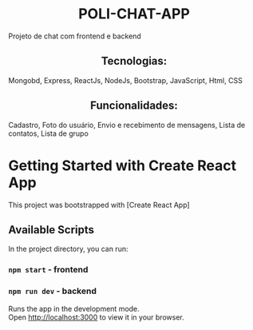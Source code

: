 <h1 align="center"> POLI-CHAT-APP </h1>

Projeto de chat com frontend e backend

<h2 align="center">Tecnologias: </h2>

Mongobd,
Express,
ReactJs,
NodeJs,
Bootstrap,
JavaScript,
Html,
CSS

<h2 align="center">Funcionalidades: </h2>

Cadastro,
Foto do usuário,
Envio e recebimento de mensagens,
Lista de contatos,
Lista de grupo


# Getting Started with Create React App

This project was bootstrapped with [Create React App]

## Available Scripts

In the project directory, you can run:

### `npm start` - frontend
### `npm run dev` - backend

Runs the app in the development mode.\
Open [http://localhost:3000](http://localhost:3000) to view it in your browser.
